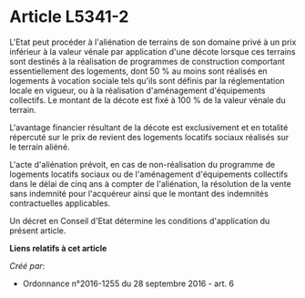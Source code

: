# Article L5341-2

L'Etat peut procéder à l'aliénation de terrains de son domaine privé à un prix inférieur à la valeur vénale par application
d'une décote lorsque ces terrains sont destinés à la réalisation de programmes de construction comportant essentiellement des
logements, dont 50 % au moins sont réalisés en logements à vocation sociale tels qu'ils sont définis par la réglementation
locale en vigueur, ou à la réalisation d'aménagement d'équipements collectifs. Le montant de la décote est fixé à 100 % de la
valeur vénale du terrain. 

L'avantage financier résultant de la décote est exclusivement et en totalité répercuté sur le prix de revient des logements
locatifs sociaux réalisés sur le terrain aliéné. 

L'acte d'aliénation prévoit, en cas de non-réalisation du programme de logements locatifs sociaux ou de l'aménagement
d'équipements collectifs dans le délai de cinq ans à compter de l'aliénation, la résolution de la vente sans indemnité pour
l'acquéreur ainsi que le montant des indemnités contractuelles applicables. 

Un décret en Conseil d'Etat détermine les conditions d'application du présent article.

**Liens relatifs à cet article**

_Créé par_:

  - Ordonnance n°2016-1255 du 28 septembre 2016 - art. 6
